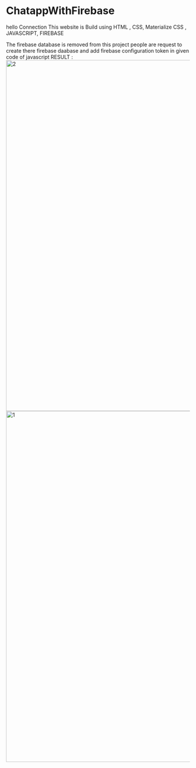 # ChatappWithFirebase
hello Connection This website is Build using HTML , CSS, Materialize CSS , JAVASCRIPT, FIREBASE 

The firebase database is removed from this project people are request to create there firebase daabase and add firebase configuration 
token in given code of javascript
RESULT :
<img width="960" alt="2" src="https://github.com/abhiwebX/ChatappWithFirebase/assets/119113356/57c5ead5-dc9c-4039-a7d7-2bc94dcd74eb">
<img width="960" alt="1" src="https://github.com/abhiwebX/ChatappWithFirebase/assets/119113356/7148c875-fb96-4e30-be09-00fa12c991c0">
